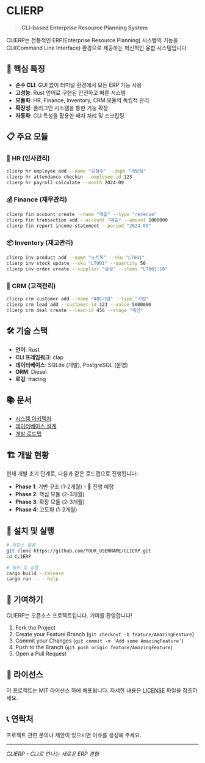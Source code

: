 # CLIERP

> **CLI-based Enterprise Resource Planning System**

CLIERP는 전통적인 ERP(Enterprise Resource Planning) 시스템의 기능을 CLI(Command Line Interface) 환경으로 제공하는 혁신적인 융합 시스템입니다.

## 🚀 핵심 특징

- **순수 CLI**: GUI 없이 터미널 환경에서 모든 ERP 기능 사용
- **고성능**: Rust 언어로 구현된 안전하고 빠른 시스템
- **모듈화**: HR, Finance, Inventory, CRM 모듈의 독립적 관리
- **확장성**: 플러그인 시스템을 통한 기능 확장
- **자동화**: CLI 특성을 활용한 배치 처리 및 스크립팅

## 📋 주요 모듈

### 🏢 HR (인사관리)
```bash
clierp hr employee add --name "김철수" --dept "개발팀"
clierp hr attendance checkin --employee-id 123
clierp hr payroll calculate --month 2024-09
```

### 💰 Finance (재무관리)
```bash
clierp fin account create --name "매출" --type "revenue"
clierp fin transaction add --account "매출" --amount 1000000
clierp fin report income-statement --period "2024-09"
```

### 📦 Inventory (재고관리)
```bash
clierp inv product add --name "노트북" --sku "LT001"
clierp inv stock update --sku "LT001" --quantity 50
clierp inv order create --supplier "삼성" --items "LT001:10"
```

### 👥 CRM (고객관리)
```bash
clierp crm customer add --name "ABC기업" --type "기업"
clierp crm lead add --customer-id 123 --value 5000000
clierp crm deal create --lead-id 456 --stage "제안"
```

## 🛠️ 기술 스택

- **언어**: Rust
- **CLI 프레임워크**: clap
- **데이터베이스**: SQLite (개발), PostgreSQL (운영)
- **ORM**: Diesel
- **로깅**: tracing

## 📚 문서

- [시스템 아키텍처](docs/architecture.md)
- [데이터베이스 설계](docs/database_design.md)
- [개발 로드맵](docs/development_roadmap.md)

## 🏗️ 개발 현황

현재 개발 초기 단계로, 다음과 같은 로드맵으로 진행됩니다:

- **Phase 1**: 기반 구조 (1-2개월) - 🚧 진행 예정
- **Phase 2**: 핵심 모듈 (2-3개월)
- **Phase 3**: 확장 모듈 (2-3개월)
- **Phase 4**: 고도화 (1-2개월)

## 🚀 설치 및 실행

```bash
# 저장소 클론
git clone https://github.com/YOUR_USERNAME/CLIERP.git
cd CLIERP

# 빌드 및 실행
cargo build --release
cargo run -- --help
```

## 🤝 기여하기

CLIERP는 오픈소스 프로젝트입니다. 기여를 환영합니다!

1. Fork the Project
2. Create your Feature Branch (`git checkout -b feature/AmazingFeature`)
3. Commit your Changes (`git commit -m 'Add some AmazingFeature'`)
4. Push to the Branch (`git push origin feature/AmazingFeature`)
5. Open a Pull Request

## 📄 라이선스

이 프로젝트는 MIT 라이선스 하에 배포됩니다. 자세한 내용은 [LICENSE](LICENSE) 파일을 참조하세요.

## 📞 연락처

프로젝트 관련 문의나 제안이 있으시면 이슈를 생성해 주세요.

---

*CLIERP - CLI로 만나는 새로운 ERP 경험*